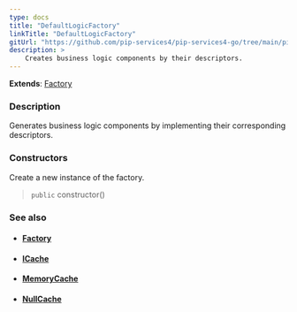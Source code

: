 ```yaml
---
type: docs
title: "DefaultLogicFactory"
linkTitle: "DefaultLogicFactory"
gitUrl: "https://github.com/pip-services4/pip-services4-go/tree/main/pip-services4-logic-go"
description: >
    Creates business logic components by their descriptors.
---
```


**Extends**: [Factory](../../../components/build/factory)

### Description

Generates business logic components by implementing their corresponding descriptors.

### Constructors
Create a new instance of the factory.

> `public` constructor()


### See also
- #### [Factory](../../../components/build/factory)
- #### [ICache](../../cache/icache)
- #### [MemoryCache](../../cache/memory_cache)
- #### [NullCache](../../cache/null_cache)

